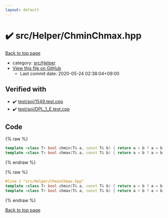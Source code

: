 ```yaml
---
layout: default
---
```


<!-- mathjax config similar to math.stackexchange -->
<script type="text/javascript" async
  src="https://cdnjs.cloudflare.com/ajax/libs/mathjax/2.7.5/MathJax.js?config=TeX-MML-AM_CHTML">
</script>
<script type="text/x-mathjax-config">
  MathJax.Hub.Config({
    TeX: { equationNumbers: { autoNumber: "AMS" }},
    tex2jax: {
      inlineMath: [ ['$','$'] ],
      processEscapes: true
    },
    "HTML-CSS": { matchFontHeight: false },
    displayAlign: "left",
    displayIndent: "2em"
  });
</script>

<script type="text/javascript" src="https://cdnjs.cloudflare.com/ajax/libs/jquery/3.4.1/jquery.min.js"></script>
<script src="https://cdn.jsdelivr.net/npm/jquery-balloon-js@1.1.2/jquery.balloon.min.js" integrity="sha256-ZEYs9VrgAeNuPvs15E39OsyOJaIkXEEt10fzxJ20+2I=" crossorigin="anonymous"></script>
<script type="text/javascript" src="../../../assets/js/copy-button.js"></script>
<link rel="stylesheet" href="../../../assets/css/copy-button.css" />


# :heavy_check_mark: src/Helper/ChminChmax.hpp

<a href="../../../index.html">Back to top page</a>

* category: <a href="../../../index.html#1b49b634354b8edb1dc8ef8a73014950">src/Helper</a>
* <a href="{{ site.github.repository_url }}/blob/master/src/Helper/ChminChmax.hpp">View this file on GitHub</a>
    - Last commit date: 2020-05-24 02:38:04+09:00




## Verified with

* :heavy_check_mark: <a href="../../../verify/test/aoj/1549.test.cpp.html">test/aoj/1549.test.cpp</a>
* :heavy_check_mark: <a href="../../../verify/test/aoj/DPL_1_E.test.cpp.html">test/aoj/DPL_1_E.test.cpp</a>


## Code

<a id="unbundled"></a>
{% raw %}
```cpp
template <class T> bool chmin(T& a, const T& b) { return a > b ? a = b, true : false; }
template <class T> bool chmax(T& a, const T& b) { return a < b ? a = b, true : false; }

```
{% endraw %}

<a id="bundled"></a>
{% raw %}
```cpp
#line 1 "src/Helper/ChminChmax.hpp"
template <class T> bool chmin(T& a, const T& b) { return a > b ? a = b, true : false; }
template <class T> bool chmax(T& a, const T& b) { return a < b ? a = b, true : false; }

```
{% endraw %}

<a href="../../../index.html">Back to top page</a>

